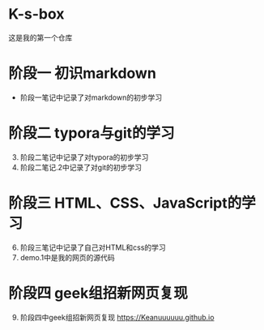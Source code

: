 # K-s-box
这是我的第一个仓库
# 阶段一 初识markdown
* 阶段一笔记中记录了对markdown的初步学习
# 阶段二 typora与git的学习
3. 阶段二笔记中记录了对typora的初步学习
4. 阶段二笔记.2中记录了对git的初步学习
# 阶段三 HTML、CSS、JavaScript的学习
6. 阶段三笔记中记录了自己对HTML和css的学习
7. demo.1中是我的网页的源代码
# 阶段四 geek组招新网页复现
9. 阶段四中geek组招新网页复现  https://Keanuuuuuu.github.io
